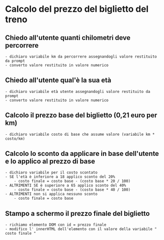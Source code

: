 # Calcolo del prezzo del biglietto del treno
## Chiedo all'utente quanti chilometri deve percorrere
    - dichiaro variabile km da percorrere assegnandogli valore restituito da prompt
    - converto valore restituito in valore numerico 
## Chiedo all'utente qual'è la sua età
    - dichiaro variabile età utente assegnandogli valore restituito da prompt
    - converto valore restituito in valore numerico 
## Calcolo il prezzo base del biglietto (0,21 euro per km)
    - dichiaro variabile costo di base che assume valore (variabile km * costo/km)
## Calcolo lo sconto da applicare in base dell'utente e lo applico al prezzo di base
    - dichiaro variabile per il costo scontato
    - SE l'età è inferiore a 18 applico sconto del 20%
        - costo finale = costo base - (costo base * 20 / 100)
    - ALTRIMENTI SE è superiore a 65 applico sconto del 40%
        - costo finale = costo base - (costo base * 40 / 100)
    - ALTRIMENTI non si applica nessuno sconto
        - costo finale = costo base
## Stampo a schermo il prezzo finale del biglietto
    - richiamo elemento DOM con id = prezzo finale
    - modifico l' innerHTML dell'elemento con il valore della variabile " costo finale "